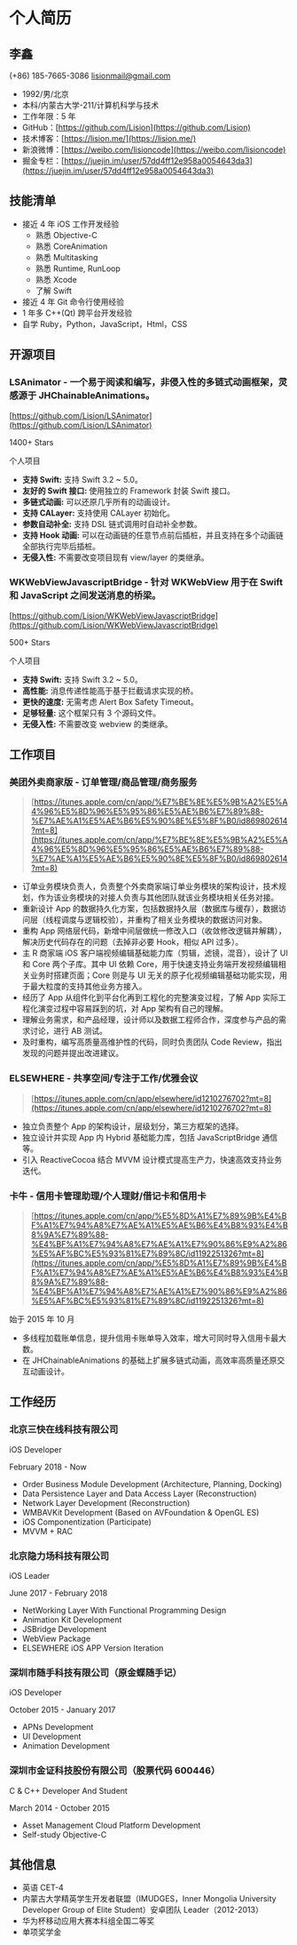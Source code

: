 # 个人简历

## 李鑫

(+86) 185-7665-3086  lisionmail@gmail.com

- 1992/男/北京
- 本科/内蒙古大学-211/计算机科学与技术
- 工作年限：5 年
- GitHub：[https://github.com/Lision](https://github.com/Lision)
- 技术博客：[https://lision.me/](https://lision.me/)
- 新浪微博：[https://weibo.com/lisioncode](https://weibo.com/lisioncode)
- 掘金专栏：[https://juejin.im/user/57dd4ff12e958a0054643da3](https://juejin.im/user/57dd4ff12e958a0054643da3)

## 技能清单

- 接近 4 年 iOS 工作开发经验
	- 熟悉 Objective-C
	- 熟悉 CoreAnimation
	- 熟悉 Multitasking
	- 熟悉 Runtime, RunLoop
	- 熟悉 Xcode
	- 了解 Swift
- 接近 4 年 Git 命令行使用经验
- 1 年多 C++(Qt) 跨平台开发经验
- 自学 Ruby，Python，JavaScript，Html，CSS 

## 开源项目

### LSAnimator - 一个易于阅读和编写，非侵入性的多链式动画框架，灵感源于 JHChainableAnimations。

[https://github.com/Lision/LSAnimator](https://github.com/Lision/LSAnimator)

1400+ Stars

个人项目

- **支持 Swift:** 支持 Swift 3.2 ~ 5.0。
- **友好的 Swift 接口:** 使用独立的 Framework 封装 Swift 接口。
- **多链式动画:** 可以还原几乎所有的动画设计。
- **支持 CALayer:** 支持使用 CALayer 初始化。
- **参数自动补全:** 支持 DSL 链式调用时自动补全参数。
- **支持 Hook 动画:** 可以在动画链的任意节点前后插桩，并且支持在多个动画链全部执行完毕后插桩。
- **无侵入性:** 不需要改变项目现有 view/layer 的类继承。

### WKWebViewJavascriptBridge - 针对 WKWebView 用于在 Swift 和 JavaScript 之间发送消息的桥梁。

[https://github.com/Lision/WKWebViewJavascriptBridge](https://github.com/Lision/WKWebViewJavascriptBridge)

500+ Stars

个人项目

- **支持 Swift:** 支持 Swift 3.2 ~ 5.0。
- **高性能:** 消息传递性能高于基于拦截请求实现的桥。
- **更快的速度:** 无需考虑 Alert Box Safety Timeout。
- **足够轻量:** 这个框架只有 3 个源码文件。
- **无侵入性:** 不需要改变 webview 的类继承。

## 工作项目

### 美团外卖商家版 - 订单管理/商品管理/商务服务

> [https://itunes.apple.com/cn/app/%E7%BE%8E%E5%9B%A2%E5%A4%96%E5%8D%96%E5%95%86%E5%AE%B6%E7%89%88-%E7%AE%A1%E5%AE%B6%E5%90%8E%E5%8F%B0/id869802614?mt=8](https://itunes.apple.com/cn/app/%E7%BE%8E%E5%9B%A2%E5%A4%96%E5%8D%96%E5%95%86%E5%AE%B6%E7%89%88-%E7%AE%A1%E5%AE%B6%E5%90%8E%E5%8F%B0/id869802614?mt=8)

- 订单业务模块负责人，负责整个外卖商家端订单业务模块的架构设计，技术规划，作为该业务模块的对接人负责与其他团队就该业务模块相关任务对接。
- 重新设计 App 的数据持久化方案，包括数据持久层（数据库与缓存），数据访问层（线程调度与逻辑校验），并重构了相关业务模块的数据访问对象。
- 重构 App 网络层代码，新增中间层做统一修改入口（收敛修改逻辑并解耦），解决历史代码存在的问题（去掉非必要 Hook，相似 API 过多）。
- 主 R 商家端 iOS 客户端视频编辑基础能力库（剪辑，滤镜，混音），设计了 UI 和 Core 两个子库。其中 UI 依赖 Core，用于快速支持业务端开发视频编辑相关业务时搭建页面；Core 则是与 UI 无关的原子化视频编辑基础功能实现，用于最大粒度的支持其他业务方接入。
- 经历了 App 从组件化到平台化再到工程化的完整演变过程，了解 App 实际工程化演变过程中容易踩到的坑，对 App 架构有自己的理解。
- 理解业务需求，和产品经理，设计师以及数据工程师合作，深度参与产品的需求讨论，进行 AB 测试。
- 及时重构，编写高质量高维护性的代码，同时负责团队 Code Review，指出发现的问题并提出改进建议。

### ELSEWHERE - 共享空间/专注于工作/优雅会议

> [https://itunes.apple.com/cn/app/elsewhere/id1210276702?mt=8](https://itunes.apple.com/cn/app/elsewhere/id1210276702?mt=8)

- 独立负责整个 App 的架构设计，层级划分，第三方框架的选择。
- 独立设计并实现 App 内 Hybrid 基础能力库，包括 JavaScriptBridge 通信等。
- 引入 ReactiveCocoa 结合 MVVM 设计模式提高生产力，快速高效支持业务迭代。

### 卡牛 - 信用卡管理助理/个人理财/借记卡和信用卡

> [https://itunes.apple.com/cn/app/%E5%8D%A1%E7%89%9B%E4%BF%A1%E7%94%A8%E7%AE%A1%E5%AE%B6%E4%B8%93%E4%B8%9A%E7%89%88-%E4%BF%A1%E7%94%A8%E7%AE%A1%E7%90%86%E9%A2%86%E5%AF%BC%E5%93%81%E7%89%8C/id1192251326?mt=8](https://itunes.apple.com/cn/app/%E5%8D%A1%E7%89%9B%E4%BF%A1%E7%94%A8%E7%AE%A1%E5%AE%B6%E4%B8%93%E4%B8%9A%E7%89%88-%E4%BF%A1%E7%94%A8%E7%AE%A1%E7%90%86%E9%A2%86%E5%AF%BC%E5%93%81%E7%89%8C/id1192251326?mt=8)

始于 2015 年 10 月

- 多线程加载账单信息，提升信用卡账单导入效率，增大可同时导入信用卡最大数。
- 在 JHChainableAnimations 的基础上扩展多链式动画，高效率高质量还原交互动画设计。

## 工作经历

### 北京三快在线科技有限公司

iOS Developer

February 2018 - Now

- Order Business Module Development (Architecture, Planning, Docking)
- Data Persistence Layer and Data Access Layer (Reconstruction)
- Network Layer Development (Reconstruction)
- WMBAVKit Development (Based on AVFoundation & OpenGL ES)
- iOS Componentization (Participate)
- MVVM + RAC

### 北京隐力场科技有限公司

iOS Leader

June 2017 - February 2018

- NetWorking Layer With Functional Programming Design
- Animation Kit Development
- JSBridge Development
- WebView Package
- ELSEWHERE iOS APP Version Iteration

### 深圳市随手科技有限公司（原金蝶随手记）

iOS Developer

October 2015 - January 2017

- APNs Development
- UI Development
- Animation Development

### 深圳市金证科技股份有限公司（股票代码 600446）

C & C++ Developer And Student

March 2014 - October 2015

- Asset Management Cloud Platform Development
- Self-study Objective-C

## 其他信息

- 英语 CET-4
- 内蒙古大学精英学生开发者联盟（IMUDGES，Inner Mongolia University Developer Group of Elite Student）安卓团队 Leader（2012-2013）
- 华为杯移动应用大赛本科组全国二等奖
- 单项奖学金
